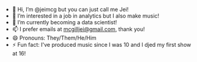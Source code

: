 - 👋 Hi, I’m @jeimcg but you can just call me Jei!
- 👀 I’m interested in a job in analytics but I also make music!
- 🌱 I’m currently becoming a data scientist!
- 📫 I prefer emails at mcgilljei@gmail.com, thank you!
- 😄 Pronouns: They/Them/He/Him
- ⚡ Fun fact: I've produced music since I was 10 and I djed my first show at 16!

<!---
jeimcg/jeimcg is a ✨ special ✨ repository because its `README.md` (this file) appears on your GitHub profile.
You can click the Preview link to take a look at your changes.
--->
